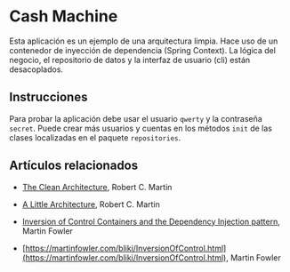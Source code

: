 # Cash Machine

Esta aplicación es un ejemplo de una arquitectura limpia. Hace uso de un contenedor
de inyección de dependencia (Spring Context). La lógica del negocio, el
repositorio de datos y la interfaz de usuario (cli) están desacoplados.

## Instrucciones

Para probar la aplicación debe usar el usuario `qwerty` y la contraseña `secret`.
Puede crear más usuarios y cuentas en los métodos `init` de las clases localizadas
en el paquete `repositories`.

## Artículos relacionados

* [The Clean Architecture](https://blog.cleancoder.com/uncle-bob/2012/08/13/the-clean-architecture.html),
  Robert C. Martin
  
* [A Little Architecture](https://blog.cleancoder.com/uncle-bob/2016/01/04/ALittleArchitecture.html),
  Robert C. Martin
  
* [Inversion of Control Containers and the Dependency Injection pattern](https://martinfowler.com/articles/injection.html),
  Martin Fowler

* [https://martinfowler.com/bliki/InversionOfControl.html](https://martinfowler.com/bliki/InversionOfControl.html),
  Martin Fowler